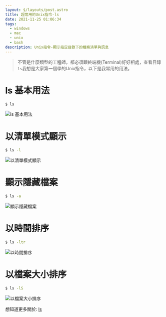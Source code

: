 ```yaml
---
layout: $/layouts/post.astro
title: 超常用的Unix指令-ls
date: 2021-11-25 01:06:34
tags: 
  - windows
  - mac
  - unix
  - bash
description: Unix指令-顯示指定目錄下的檔案清單與訊息
---
```



> 不管是什麼類型的工程師，都必須跟終端機(Terminal)好好相處，查看目錄`ls`我想是大家第一個學的Unix指令，以下是我常用的用法。



ls 基本用法
===

```bash
$ ls 
```
![ls 基本用法](/images/uploads/f69b45f945fc1f1306866ea973ca61eeb4508d0364038697045f2462ba1cb700.png)  


以清單模式顯示
===
```bash
$ ls -l
```
![以清單模式顯示](/images/uploads/00a6c6f865c97f6b6a43fc90df4c9f183d20a3c3dda5099ffe1b4bad8e7fb2d5.png)  


顯示隱藏檔案
===
```bash
$ ls -a
```
![顯示隱藏檔案](/images/uploads/deefc4eb3c3e957ef3a193b80904e99521153b1a287b2bdcd1a689ee40df88e4.png)  

以時間排序
===
```bash
$ ls -ltr
```
![以時間排序](../images/uploads/16119d3502a26a2108c7eccef4fe8ffed7d2aec790d4ec8a6b922212b3ac9da7.png)  

以檔案大小排序
===
```bash
$ ls -lS
```
![以檔案大小排序](/images/uploads/34eadbfa2e1241f59eb0a8f1dfc64e6fbc2764632371c9e2bb9437503a1ef15a.png)  


想知道更多關於: [ls](https://man7.org/linux/man-pages/man1/ls.1.html)

